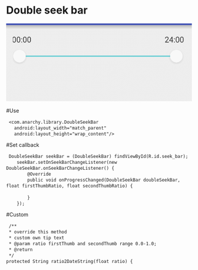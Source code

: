 # Double seek bar
![double_seek_bar][1]


  [1]: https://github.com/AlphaBoom/DoubleSeekbar/raw/master/ScreenShots/double_seekbar.gif
  
#Use

     <com.anarchy.library.DoubleSeekBar
       android:layout_width="match_parent"
       android:layout_height="wrap_content"/>
#Set callback 

     DoubleSeekBar seekBar = (DoubleSeekBar) findViewById(R.id.seek_bar);
        seekBar.setOnSeekBarChangeListener(new DoubleSeekBar.onSeekBarChangeListener() {
            @Override
            public void onProgressChanged(DoubleSeekBar doubleSeekBar, float firstThumbRatio, float secondThumbRatio) {
                
            }
        });
        
#Custom

     /**
     * override this method
     * custom own tip text
     * @param ratio firstThumb and secondThumb range 0.0-1.0;
     * @return
     */
    protected String ratio2DateString(float ratio) {
